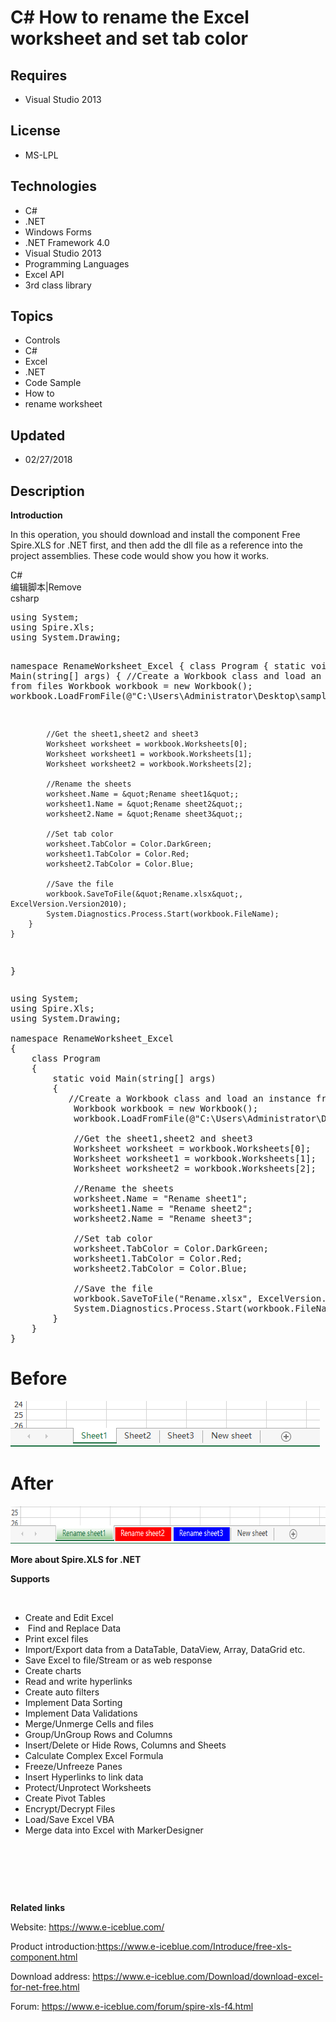 # C# How to rename the Excel worksheet and set tab color
## Requires
- Visual Studio 2013
## License
- MS-LPL
## Technologies
- C#
- .NET
- Windows Forms
- .NET Framework 4.0
- Visual Studio 2013
- Programming Languages
- Excel API
- 3rd class library
## Topics
- Controls
- C#
- Excel
- .NET
- Code Sample
- How to
- rename worksheet
## Updated
- 02/27/2018
## Description

<p><strong>Introduction</strong></p>
<p>In this operation, you should download and install the component Free Spire.XLS for .NET first, and then add the dll file as a reference into the project assemblies. These code would show you how it works.</p>
<div class="scriptcode">
<div class="pluginEditHolder" pluginCommand="mceScriptCode">
<div class="title"><span>C#</span></div>
<div class="pluginLinkHolder"><span class="pluginEditHolderLink">编辑脚本</span>|<span class="pluginRemoveHolderLink">Remove</span></div>
<span class="hidden">csharp</span>
<pre class="hidden">using System;
using Spire.Xls;
using System.Drawing;

namespace RenameWorksheet_Excel
{
    class Program
    {
        static void Main(string[] args)
        {
           //Create a Workbook class and load an instance from files
            Workbook workbook = new Workbook();
            workbook.LoadFromFile(@&quot;C:\Users\Administrator\Desktop\sampletest1.xlsx&quot;);

            //Get the sheet1,sheet2 and sheet3
            Worksheet worksheet = workbook.Worksheets[0];
            Worksheet worksheet1 = workbook.Worksheets[1];
            Worksheet worksheet2 = workbook.Worksheets[2];

            //Rename the sheets
            worksheet.Name = &quot;Rename sheet1&quot;;
            worksheet1.Name = &quot;Rename sheet2&quot;;
            worksheet2.Name = &quot;Rename sheet3&quot;;

            //Set tab color
            worksheet.TabColor = Color.DarkGreen;
            worksheet1.TabColor = Color.Red;
            worksheet2.TabColor = Color.Blue;

            //Save the file
            workbook.SaveToFile(&quot;Rename.xlsx&quot;, ExcelVersion.Version2010);
            System.Diagnostics.Process.Start(workbook.FileName);
        }
    }
}
</pre>
<div class="preview">
<pre class="csharp"><span class="cs__keyword">using</span>&nbsp;System;&nbsp;
<span class="cs__keyword">using</span>&nbsp;Spire.Xls;&nbsp;
<span class="cs__keyword">using</span>&nbsp;System.Drawing;&nbsp;
&nbsp;
<span class="cs__keyword">namespace</span>&nbsp;RenameWorksheet_Excel&nbsp;
{&nbsp;
&nbsp;&nbsp;&nbsp;&nbsp;<span class="cs__keyword">class</span>&nbsp;Program&nbsp;
&nbsp;&nbsp;&nbsp;&nbsp;{&nbsp;
&nbsp;&nbsp;&nbsp;&nbsp;&nbsp;&nbsp;&nbsp;&nbsp;<span class="cs__keyword">static</span>&nbsp;<span class="cs__keyword">void</span>&nbsp;Main(<span class="cs__keyword">string</span>[]&nbsp;args)&nbsp;
&nbsp;&nbsp;&nbsp;&nbsp;&nbsp;&nbsp;&nbsp;&nbsp;{&nbsp;
&nbsp;&nbsp;&nbsp;&nbsp;&nbsp;&nbsp;&nbsp;&nbsp;&nbsp;&nbsp;&nbsp;<span class="cs__com">//Create&nbsp;a&nbsp;Workbook&nbsp;class&nbsp;and&nbsp;load&nbsp;an&nbsp;instance&nbsp;from&nbsp;files</span>&nbsp;
&nbsp;&nbsp;&nbsp;&nbsp;&nbsp;&nbsp;&nbsp;&nbsp;&nbsp;&nbsp;&nbsp;&nbsp;Workbook&nbsp;workbook&nbsp;=&nbsp;<span class="cs__keyword">new</span>&nbsp;Workbook();&nbsp;
&nbsp;&nbsp;&nbsp;&nbsp;&nbsp;&nbsp;&nbsp;&nbsp;&nbsp;&nbsp;&nbsp;&nbsp;workbook.LoadFromFile(@<span class="cs__string">&quot;C:\Users\Administrator\Desktop\sampletest1.xlsx&quot;</span>);&nbsp;
&nbsp;
&nbsp;&nbsp;&nbsp;&nbsp;&nbsp;&nbsp;&nbsp;&nbsp;&nbsp;&nbsp;&nbsp;&nbsp;<span class="cs__com">//Get&nbsp;the&nbsp;sheet1,sheet2&nbsp;and&nbsp;sheet3</span>&nbsp;
&nbsp;&nbsp;&nbsp;&nbsp;&nbsp;&nbsp;&nbsp;&nbsp;&nbsp;&nbsp;&nbsp;&nbsp;Worksheet&nbsp;worksheet&nbsp;=&nbsp;workbook.Worksheets[<span class="cs__number">0</span>];&nbsp;
&nbsp;&nbsp;&nbsp;&nbsp;&nbsp;&nbsp;&nbsp;&nbsp;&nbsp;&nbsp;&nbsp;&nbsp;Worksheet&nbsp;worksheet1&nbsp;=&nbsp;workbook.Worksheets[<span class="cs__number">1</span>];&nbsp;
&nbsp;&nbsp;&nbsp;&nbsp;&nbsp;&nbsp;&nbsp;&nbsp;&nbsp;&nbsp;&nbsp;&nbsp;Worksheet&nbsp;worksheet2&nbsp;=&nbsp;workbook.Worksheets[<span class="cs__number">2</span>];&nbsp;
&nbsp;
&nbsp;&nbsp;&nbsp;&nbsp;&nbsp;&nbsp;&nbsp;&nbsp;&nbsp;&nbsp;&nbsp;&nbsp;<span class="cs__com">//Rename&nbsp;the&nbsp;sheets</span>&nbsp;
&nbsp;&nbsp;&nbsp;&nbsp;&nbsp;&nbsp;&nbsp;&nbsp;&nbsp;&nbsp;&nbsp;&nbsp;worksheet.Name&nbsp;=&nbsp;<span class="cs__string">&quot;Rename&nbsp;sheet1&quot;</span>;&nbsp;
&nbsp;&nbsp;&nbsp;&nbsp;&nbsp;&nbsp;&nbsp;&nbsp;&nbsp;&nbsp;&nbsp;&nbsp;worksheet1.Name&nbsp;=&nbsp;<span class="cs__string">&quot;Rename&nbsp;sheet2&quot;</span>;&nbsp;
&nbsp;&nbsp;&nbsp;&nbsp;&nbsp;&nbsp;&nbsp;&nbsp;&nbsp;&nbsp;&nbsp;&nbsp;worksheet2.Name&nbsp;=&nbsp;<span class="cs__string">&quot;Rename&nbsp;sheet3&quot;</span>;&nbsp;
&nbsp;
&nbsp;&nbsp;&nbsp;&nbsp;&nbsp;&nbsp;&nbsp;&nbsp;&nbsp;&nbsp;&nbsp;&nbsp;<span class="cs__com">//Set&nbsp;tab&nbsp;color</span>&nbsp;
&nbsp;&nbsp;&nbsp;&nbsp;&nbsp;&nbsp;&nbsp;&nbsp;&nbsp;&nbsp;&nbsp;&nbsp;worksheet.TabColor&nbsp;=&nbsp;Color.DarkGreen;&nbsp;
&nbsp;&nbsp;&nbsp;&nbsp;&nbsp;&nbsp;&nbsp;&nbsp;&nbsp;&nbsp;&nbsp;&nbsp;worksheet1.TabColor&nbsp;=&nbsp;Color.Red;&nbsp;
&nbsp;&nbsp;&nbsp;&nbsp;&nbsp;&nbsp;&nbsp;&nbsp;&nbsp;&nbsp;&nbsp;&nbsp;worksheet2.TabColor&nbsp;=&nbsp;Color.Blue;&nbsp;
&nbsp;
&nbsp;&nbsp;&nbsp;&nbsp;&nbsp;&nbsp;&nbsp;&nbsp;&nbsp;&nbsp;&nbsp;&nbsp;<span class="cs__com">//Save&nbsp;the&nbsp;file</span>&nbsp;
&nbsp;&nbsp;&nbsp;&nbsp;&nbsp;&nbsp;&nbsp;&nbsp;&nbsp;&nbsp;&nbsp;&nbsp;workbook.SaveToFile(<span class="cs__string">&quot;Rename.xlsx&quot;</span>,&nbsp;ExcelVersion.Version2010);&nbsp;
&nbsp;&nbsp;&nbsp;&nbsp;&nbsp;&nbsp;&nbsp;&nbsp;&nbsp;&nbsp;&nbsp;&nbsp;System.Diagnostics.Process.Start(workbook.FileName);&nbsp;
&nbsp;&nbsp;&nbsp;&nbsp;&nbsp;&nbsp;&nbsp;&nbsp;}&nbsp;
&nbsp;&nbsp;&nbsp;&nbsp;}&nbsp;
}&nbsp;
</pre>
</div>
</div>
</div>
<h1>Before</h1>
<p><img id="181318" src="181318-1.png" alt="" width="495" height="73"></p>
<ul>
</ul>
<h1>After</h1>
<p><img id="181319" src="181319-2.png" alt="" width="674" height="60"></p>
<p><strong>More about Spire.XLS for .NET</strong></p>
<p><strong>Supports</strong></p>
<p>&nbsp;</p>
<ul>
<li>Create and Edit Excel </li><li>&nbsp;Find and Replace Data </li><li>Print excel files </li><li>Import/Export data from a DataTable, DataView, Array, DataGrid etc. </li><li>Save Excel to file/Stream or as web response </li><li>Create charts </li><li>Read and write hyperlinks </li><li>Create auto filters </li><li>Implement Data Sorting </li><li>Implement Data Validations </li><li>Merge/Unmerge Cells and files </li><li>Group/UnGroup Rows and Columns </li><li>Insert/Delete or Hide Rows, Columns and Sheets </li><li>Calculate Complex Excel Formula </li><li>Freeze/Unfreeze Panes </li><li>Insert Hyperlinks to link data </li><li>Protect/Unprotect Worksheets </li><li>Create Pivot Tables </li><li>Encrypt/Decrypt Files </li><li>Load/Save Excel VBA </li><li>Merge data into Excel with MarkerDesigner </li></ul>
<p><strong>&nbsp;</strong></p>
<p>&nbsp;</p>
<p>&nbsp;</p>
<p><strong>Related links</strong></p>
<p>Website: <a href="https://www.e-iceblue.com/">https://www.e-iceblue.com/</a></p>
<p>Product introduction:<a href="https://www.e-iceblue.com/Introduce/free-xls-component.html">https://www.e-iceblue.com/Introduce/free-xls-component.html</a></p>
<p>Download address: <a href="https://www.e-iceblue.com/Download/download-excel-for-net-free.html">
https://www.e-iceblue.com/Download/download-excel-for-net-free.html</a></p>
<p>Forum: <a href="https://www.e-iceblue.com/forum/spire-xls-f4.html">https://www.e-iceblue.com/forum/spire-xls-f4.html</a></p>
